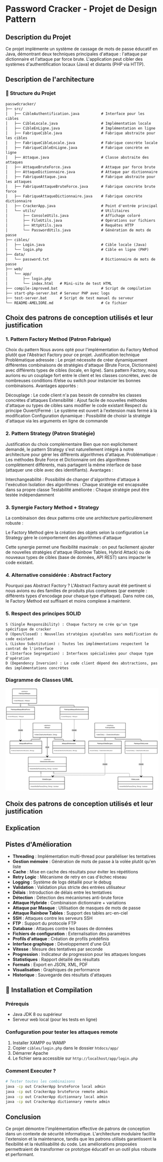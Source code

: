 # Password Cracker - Projet de Design Pattern

## Description du Projet

Ce projet implémente un système de cassage de mots de passe éducatif en Java, démontrant deux techniques principales d'attaque : l'attaque par dictionnaire et l'attaque par force brute. L'application peut cibler des systèmes d'authentification locaux (Java) et distants (PHP via HTTP).


## Description de l'architecture

### 📁 Structure du Projet

```
passwdcracker/
├── src/
│   ├── CibleAuthentification.java          # Interface pour les cibles
│   ├── CibleLocale.java                    # Implémentation locale
│   ├── CibleEnLigne.java                   # Implémentation en ligne
│   ├── FabriqueCible.java                  # Fabrique abstraite pour les cibles
│   ├── FabriqueCibleLocale.java            # Fabrique concrète locale
│   ├── FabriqueCibleEnLigne.java           # Fabrique concrète en ligne
│   ├── Attaque.java                        # Classe abstraite des attaques
│   ├── AttaqueBruteForce.java              # Attaque par force brute
│   ├── AttaqueDictionnaire.java            # Attaque par dictionnaire
│   ├── FabriqueAttaque.java                # Fabrique abstraite pour les attaques
│   ├── FabriqueAttaqueBruteForce.java      # Fabrique concrète brute force
│   ├── FabriqueAttaqueDictionnaire.java    # Fabrique concrète dictionnaire
│   ├── CrackerApp.java                     # Point d'entrée principal
│   └── utils/                              # Utilitaires
│       ├── ConsoleUtils.java               # Affichage coloré
│       ├── FileUtils.java                  # Opérations sur fichiers
│       ├── HttpUtils.java                  # Requêtes HTTP
│       └── PasswordUtils.java              # Génération de mots de passe
├── cibles/
│   ├── Login.java                          # Cible locale (Java)
│   └── login.php                           # Cible en ligne (PHP)
├── data/
│   └── password.txt                        # Dictionnaire de mots de passe
├── web/
│   └── app/
│       ├── login.php
│       └── index.html   # Mini-site de test HTML
├── compile-improved.bat                    # Script de compilation
├── start-php-server.bat # Serveur PHP avec logs
├── test-server.bat      # Script de test manuel du serveur
└── README-AMELIORE.md                      # Ce fichier
```
## Choix des patrons de conception utilisés et leur justification
### 1. Pattern Factory Method (Patron Fabrique)
Choix du pattern
Nous avons opté pour l'implémentation du Factory Method plutôt que l'Abstract Factory pour ce projet.
Justification technique
Problématique adressée :
Le projet nécessite de créer dynamiquement différentes combinaisons de stratégies d'attaque (Brute Force, Dictionnaire) avec différents types de cibles (locale, en ligne). Sans pattern Factory, nous aurions eu un couplage fort entre le client et les classes concrètes, avec de nombreuses conditions if/else ou switch pour instancier les bonnes combinaisons.
Avantages apportés :

Découplage : Le code client n'a pas besoin de connaître les classes concrètes d'attaques
Extensibilité : Ajout facile de nouvelles méthodes d'attaque ou types de cibles sans modifier le code existant
Respect du principe Ouvert/Fermé : Le système est ouvert à l'extension mais fermé à la modification
Configuration dynamique : Possibilité de choisir la stratégie d'attaque via les arguments en ligne de commande


### 2. Pattern Strategy (Patron Stratégie)
Justification du choix complémentaire
Bien que non explicitement demandé, le pattern Strategy s'est naturellement intégré à notre architecture pour gérer les différents algorithmes d'attaque.
Problématique :
Les méthodes Brute Force et Dictionnaire ont des algorithmes complètement différents, mais partagent la même interface de base (attaquer une cible avec des identifiants).
Avantages :

Interchangeabilité : Possibilité de changer d'algorithme d'attaque à l'exécution
Isolation des algorithmes : Chaque stratégie est encapsulée dans sa propre classe
Testabilité améliorée : Chaque stratégie peut être testée indépendamment

### 3. Synergie Factory Method + Strategy
La combinaison des deux patterns crée une architecture particulièrement robuste :

Le Factory Method gère la création des objets selon la configuration
Le Strategy gère le comportement des algorithmes d'attaque

Cette synergie permet une flexibilité maximale : on peut facilement ajouter de nouvelles stratégies d'attaque (Rainbow Tables, Hybrid Attack) ou de nouveaux types de cibles (base de données, API REST) sans impacter le code existant.
### 4. Alternative considérée : Abstract Factory
Pourquoi pas Abstract Factory ?
L'Abstract Factory aurait été pertinent si nous avions eu des familles de produits plus complexes (par exemple : différents types d'encodage pour chaque type d'attaque). Dans notre cas, le Factory Method est suffisant et moins complexe à maintenir.
### 5. Respect des principes SOLID

    S (Single Responsibility) : Chaque factory ne crée qu'un type spécifique de cracker
    O (Open/Closed) : Nouvelles stratégies ajoutables sans modification du code existant
    L (Liskov Substitution) : Toutes les implémentations respectent le contrat de l'interface
    I (Interface Segregation) : Interfaces spécialisées pour chaque type d'opération
    D (Dependency Inversion) : Le code client dépend des abstractions, pas des implémentations concrètes


### Diagramme de Classes UML
![Diagramme de Classes UML - Vue d'ensemble](./diagramme.png)

## Choix des patrons de conception utilisés et leur justification

## Explication

## Pistes d'Amélioration

- **Threading** : Implémentation multi-thread pour paralléliser les tentatives
- **Gestion mémoire** : Génération de mots de passe à la volée plutôt qu'en liste
- **Cache** : Mise en cache des résultats pour éviter les répétitions
- **Retry Logic** : Mécanisme de retry en cas d'échec réseau
- **Logging** : Système de logs détaillé pour le debug
- **Validation** : Validation plus stricte des entrées utilisateur
- **Délais** : Introduction de délais entre les tentatives
- **Détection** : Détection des mécanismes anti-brute force
- **Attaque Hybride** : Combinaison dictionnaire + variations
- **Attaque par Masque** : Utilisation de masques de mots de passe
- **Attaque Rainbow Tables** : Support des tables arc-en-ciel
- **SSH** : Attaques contre les serveurs SSH
- **FTP** : Support du protocole FTP
- **Database** : Attaques contre les bases de données
- **Fichiers de configuration** : Externalisation des paramètres
- **Profils d'attaque** : Création de profils prédéfinis
- **Interface graphique** : Développement d'une GUI
- **Vitesse** : Mesure des tentatives par seconde
- **Progression** : Indicateur de progression pour les attaques longues
- **Statistiques** : Rapport détaillé des résultats
- **Formats** : Export en JSON, XML, PDF
- **Visualisation** : Graphiques de performance
- **Historique** : Sauvegarde des résultats d'attaques


## 🚀 Installation et Compilation

### Prérequis
- Java JDK 8 ou supérieur
- Serveur web local (pour les tests en ligne)


### **Confuguration pour tester les attaques remote**
1. Installer XAMPP ou WAMP
2. Copier `cibles/login.php` dans le dossier `htdocs/app/`
3. Démarrer Apache
4. Le fichier sera accessible sur `http://localhost/app/login.php`

### **Comment Executer ?**
```bash
# Tester toutes les combinaisons
java -cp out CrackerApp bruteForce local admin
java -cp out CrackerApp bruteForce remote admin
java -cp out CrackerApp dictionnary local admin
java -cp out CrackerApp dictionnary remote admin
```


## Conclusion

Ce projet démontre l'implémentation effective de patrons de conception dans un contexte de sécurité informatique. L'architecture modulaire facilite l'extension et la maintenance, tandis que les patrons utilisés garantissent la flexibilité et la réutilisabilité du code. Les améliorations proposées permettraient de transformer ce prototype éducatif en un outil plus robuste et performant.

